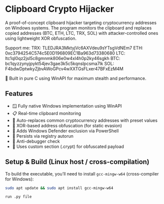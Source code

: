 # Clipboard Crypto Hijacker

A proof-of-concept clipboard hijacker targeting cryptocurrency addresses on Windows systems. The program monitors the clipboard and replaces copied addresses (BTC, ETH, LTC, TRX, SOL) with attacker-controlled ones using lightweight XOR obfuscation.

Support me:
TRX: TLEDJRA3MktyjVc6AXVdeu9sYTsgVdNEm7
ETH: 0xc3794254C574c5E0D196809EC1Ba963d73380680
LTC: ltc1ql0qz2jsl5c8gmnmk806e0w4xl4h0p2ky46sgkh
BTC: bc1qyzzynyjpykt54jev3gae3k5c5kqnslpcsma7lk
SOL: F4bdwDptwkyZjbvAWoGPcv4wXXTGsFLxer47BFxEzM4M

🧠 Built in pure C using WinAPI for maximum stealth and performance.

## Features

- 🪟 Fully native Windows implementation using WinAPI
- 📋 Real-time clipboard monitoring
- 🔁 Auto-replaces common cryptocurrency addresses with preset values
- 🔐 XOR-based address obfuscation (for static evasion)
- 🦠 Adds Windows Defender exclusion via PowerShell
- 🔁 Persists via registry autorun
- 🚫 Anti-debugger check
- 🔧 Uses custom section (.crypt) for obfuscated payload

## Setup & Build (Linux host / cross-compilation)

To build the executable, you’ll need to install `gcc-mingw-w64` (cross-compiler for Windows):

```bash
sudo apt update && sudo apt install gcc-mingw-w64

run .py file
